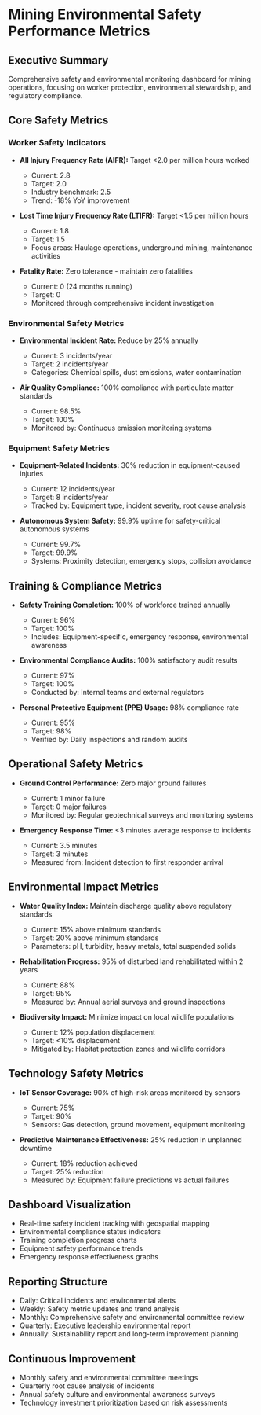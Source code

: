 # Mining Environmental Safety Performance Metrics

## Executive Summary
Comprehensive safety and environmental monitoring dashboard for mining operations, focusing on worker protection, environmental stewardship, and regulatory compliance.

## Core Safety Metrics

### Worker Safety Indicators
- **All Injury Frequency Rate (AIFR):** Target <2.0 per million hours worked
  - Current: 2.8
  - Target: 2.0
  - Industry benchmark: 2.5
  - Trend: -18% YoY improvement

- **Lost Time Injury Frequency Rate (LTIFR):** Target <1.5 per million hours
  - Current: 1.8
  - Target: 1.5
  - Focus areas: Haulage operations, underground mining, maintenance activities

- **Fatality Rate:** Zero tolerance - maintain zero fatalities
  - Current: 0 (24 months running)
  - Target: 0
  - Monitored through comprehensive incident investigation

### Environmental Safety Metrics
- **Environmental Incident Rate:** Reduce by 25% annually
  - Current: 3 incidents/year
  - Target: 2 incidents/year
  - Categories: Chemical spills, dust emissions, water contamination

- **Air Quality Compliance:** 100% compliance with particulate matter standards
  - Current: 98.5%
  - Target: 100%
  - Monitored by: Continuous emission monitoring systems

### Equipment Safety Metrics
- **Equipment-Related Incidents:** 30% reduction in equipment-caused injuries
  - Current: 12 incidents/year
  - Target: 8 incidents/year
  - Tracked by: Equipment type, incident severity, root cause analysis

- **Autonomous System Safety:** 99.9% uptime for safety-critical autonomous systems
  - Current: 99.7%
  - Target: 99.9%
  - Systems: Proximity detection, emergency stops, collision avoidance

## Training & Compliance Metrics
- **Safety Training Completion:** 100% of workforce trained annually
  - Current: 96%
  - Target: 100%
  - Includes: Equipment-specific, emergency response, environmental awareness

- **Environmental Compliance Audits:** 100% satisfactory audit results
  - Current: 97%
  - Target: 100%
  - Conducted by: Internal teams and external regulators

- **Personal Protective Equipment (PPE) Usage:** 98% compliance rate
  - Current: 95%
  - Target: 98%
  - Verified by: Daily inspections and random audits

## Operational Safety Metrics
- **Ground Control Performance:** Zero major ground failures
  - Current: 1 minor failure
  - Target: 0 major failures
  - Monitored by: Regular geotechnical surveys and monitoring systems

- **Emergency Response Time:** <3 minutes average response to incidents
  - Current: 3.5 minutes
  - Target: 3 minutes
  - Measured from: Incident detection to first responder arrival

## Environmental Impact Metrics
- **Water Quality Index:** Maintain discharge quality above regulatory standards
  - Current: 15% above minimum standards
  - Target: 20% above minimum standards
  - Parameters: pH, turbidity, heavy metals, total suspended solids

- **Rehabilitation Progress:** 95% of disturbed land rehabilitated within 2 years
  - Current: 88%
  - Target: 95%
  - Measured by: Annual aerial surveys and ground inspections

- **Biodiversity Impact:** Minimize impact on local wildlife populations
  - Current: 12% population displacement
  - Target: <10% displacement
  - Mitigated by: Habitat protection zones and wildlife corridors

## Technology Safety Metrics
- **IoT Sensor Coverage:** 90% of high-risk areas monitored by sensors
  - Current: 75%
  - Target: 90%
  - Sensors: Gas detection, ground movement, equipment monitoring

- **Predictive Maintenance Effectiveness:** 25% reduction in unplanned downtime
  - Current: 18% reduction achieved
  - Target: 25% reduction
  - Measured by: Equipment failure predictions vs actual failures

## Dashboard Visualization
- Real-time safety incident tracking with geospatial mapping
- Environmental compliance status indicators
- Training completion progress charts
- Equipment safety performance trends
- Emergency response effectiveness graphs

## Reporting Structure
- Daily: Critical incidents and environmental alerts
- Weekly: Safety metric updates and trend analysis
- Monthly: Comprehensive safety and environmental committee review
- Quarterly: Executive leadership environmental report
- Annually: Sustainability report and long-term improvement planning

## Continuous Improvement
- Monthly safety and environmental committee meetings
- Quarterly root cause analysis of incidents
- Annual safety culture and environmental awareness surveys
- Technology investment prioritization based on risk assessments
